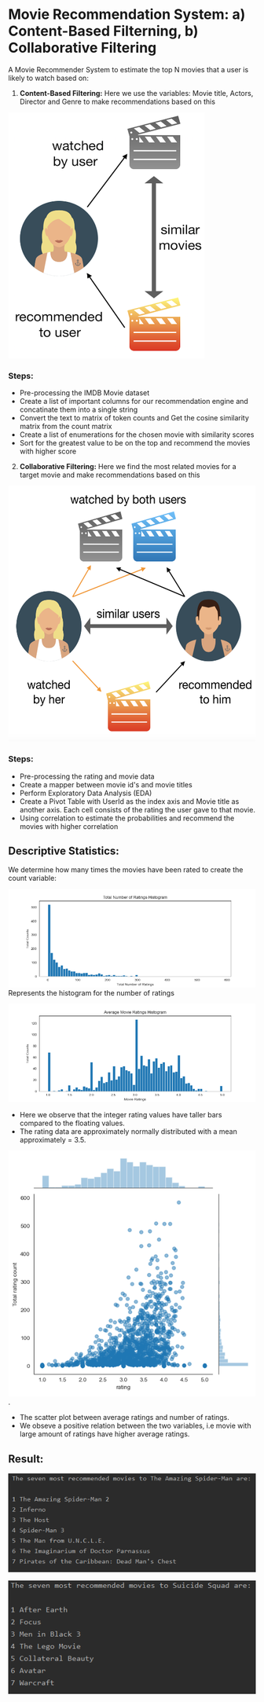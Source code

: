 # Movie Recommendation System: a) Content-Based Filterning, b) Collaborative Filtering 
A Movie Recommender System to estimate the top N movies that a user is likely to watch based on:
1) **Content-Based Filtering:** Here we use the variables: Movie title, Actors, Director and Genre to make recommendations based on this
<img src="https://github.com/srikanthv0610/Movie-Recommendation-System/blob/main/plots/movie.png" width="400" height="500">

### Steps:
* Pre-processing the IMDB Movie dataset
* Create a list of important columns for our recommendation engine and concatinate them into a single string
* Convert the text to matrix of token counts and Get the cosine similarity matrix from the count matrix
* Create a list of enumerations for the chosen movie with similarity scores
* Sort for the greatest value to be on the top and recommend the movies with higher score


2) **Collaborative Filtering:** Here we find the most related movies for a target movie and make recommendations based on this
<img src="https://github.com/srikanthv0610/Movie-Recommendation-System/blob/main/plots/movie2.png" width="550" height="520">

### Steps:
* Pre-processing the rating and movie data
* Create a mapper between movie id's and movie titles
* Perform Exploratory Data Analysis (EDA)
* Create a Pivot Table with UserId as the index axis and Movie title as another axis. Each cell consists of the rating the user gave to that movie.
* Using correlation to estimate the probabilities and recommend the movies with higher correlation

## Descriptive Statistics:
We determine how many times the movies have been rated to create the count variable:

![Plot1](https://github.com/srikanthv0610/Movie-Recommendation-System/blob/main/plots/Figure_1.png)
Represents the histogram for the number of ratings

![Plot2](https://github.com/srikanthv0610/Movie-Recommendation-System/blob/main/plots/Figure_2.png)
* Here we observe that the integer rating values have taller bars compared to the floating values.
* The rating data are approximately normally distributed with a mean approximately = 3.5.  

![Plot3](https://github.com/srikanthv0610/Movie-Recommendation-System/blob/main/plots/Figure_3.png).
* The scatter plot between average ratings and number of ratings.
* We obseve a positive relation between the two variables, i.e movie with large amount of ratings have higher average ratings.

## Result:

![Plot4](https://github.com/srikanthv0610/Movie-Recommendation-System/blob/main/plots/Fig4.PNG)

![Plot5](https://github.com/srikanthv0610/Movie-Recommendation-System/blob/main/plots/Fig5.PNG)
